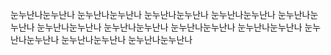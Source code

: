 눈누난나눈누난나 눈누난나눈누난나
눈누난나눈누난나 눈누난나눈누난나
눈누난나눈누난나 눈누난나눈누난나
눈누난나눈누난나 눈누난나눈누난나
눈누난나눈누난나 눈누난나눈누난나
눈누난나눈누난나 눈누난나눈누난나 
